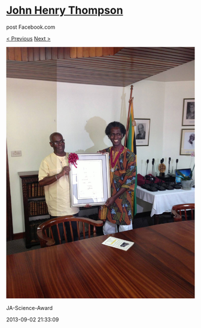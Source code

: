 # [John Henry Thompson](../README.md)
post Facebook.com

[< Previous](2013-09-02-42.md) [Next >](2013-09-02-44.md)

[![](../media/2013-09-02/JA-Science-Award-32.jpg)](../README.md)

JA-Science-Award

2013-09-02 21:33:09